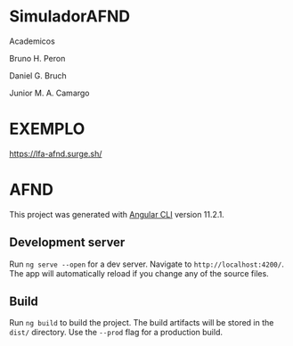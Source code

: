 # SimuladorAFND

Academicos

  Bruno H. Peron

  Daniel G. Bruch

  Junior M. A. Camargo



# EXEMPLO

https://lfa-afnd.surge.sh/
 


# AFND

This project was generated with [Angular CLI](https://github.com/angular/angular-cli) version 11.2.1.

## Development server

Run `ng serve --open` for a dev server. Navigate to `http://localhost:4200/`. The app will automatically reload if you change any of the source files.

## Build

Run `ng build` to build the project. The build artifacts will be stored in the `dist/` directory. Use the `--prod` flag for a production build.

